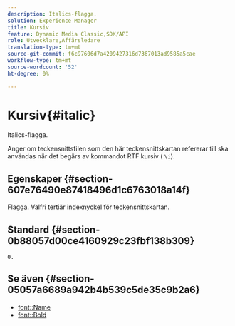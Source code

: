 ```yaml
---
description: Italics-flagga.
solution: Experience Manager
title: Kursiv
feature: Dynamic Media Classic,SDK/API
role: Utvecklare,Affärsledare
translation-type: tm+mt
source-git-commit: f6c97606d7a4209427316d7367013ad9585a5cae
workflow-type: tm+mt
source-wordcount: '52'
ht-degree: 0%

---
```



# Kursiv{#italic}

Italics-flagga.

Anger om teckensnittsfilen som den här teckensnittskartan refererar till ska användas när det begärs av kommandot RTF kursiv ( `\i`).

## Egenskaper {#section-607e76490e87418496d1c6763018a14f}

Flagga. Valfri tertiär indexnyckel för teckensnittskartan.

## Standard {#section-0b88057d00ce4160929c23fbf138b309}

`0.`

## Se även {#section-05057a6689a942b4b539c5de35c9b2a6}

* [font::Name](r-name-font.md#reference_C55889877DC54AABB60734DCDE86EE76)
* [font::Bold](../../../../../is-api/image-catalog/image-serving-api-ref/c-image-catalog-reference/c-font-map-reference/r-bold-font.md#reference-f7b017ef67574a29abfc3954ab64159c)
